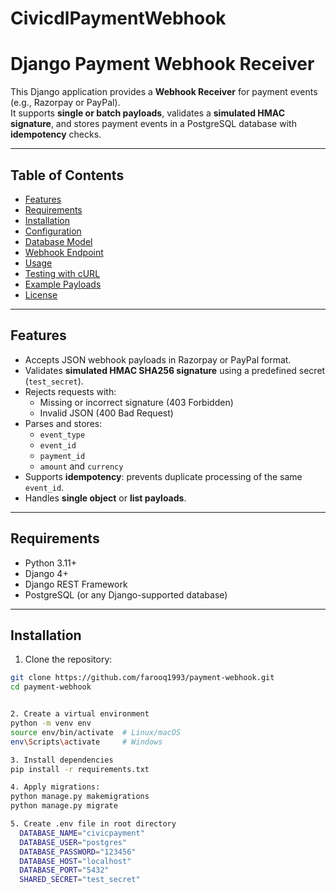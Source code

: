 # CivicdlPaymentWebhook

# Django Payment Webhook Receiver

This Django application provides a **Webhook Receiver** for payment events (e.g., Razorpay or PayPal).  
It supports **single or batch payloads**, validates a **simulated HMAC signature**, and stores payment events in a PostgreSQL database with **idempotency** checks.

---

## Table of Contents

- [Features](#features)  
- [Requirements](#requirements)  
- [Installation](#installation)  
- [Configuration](#configuration)  
- [Database Model](#database-model)  
- [Webhook Endpoint](#webhook-endpoint)  
- [Usage](#usage)  
- [Testing with cURL](#testing-with-curl)  
- [Example Payloads](#example-payloads)  
- [License](#license)

---

## Features

- Accepts JSON webhook payloads in Razorpay or PayPal format.  
- Validates **simulated HMAC SHA256 signature** using a predefined secret (`test_secret`).  
- Rejects requests with:
  - Missing or incorrect signature (403 Forbidden)  
  - Invalid JSON (400 Bad Request)  
- Parses and stores:
  - `event_type`  
  - `event_id`  
  - `payment_id`  
  - `amount` and `currency`  
- Supports **idempotency**: prevents duplicate processing of the same `event_id`.  
- Handles **single object** or **list payloads**.  

---

## Requirements

- Python 3.11+  
- Django 4+  
- Django REST Framework  
- PostgreSQL (or any Django-supported database)  

---

## Installation

1. Clone the repository:

```bash
git clone https://github.com/farooq1993/payment-webhook.git
cd payment-webhook


2. Create a virtual environment
python -m venv env
source env/bin/activate  # Linux/macOS
env\Scripts\activate     # Windows

3. Install dependencies
pip install -r requirements.txt

4. Apply migrations:
python manage.py makemigrations
python manage.py migrate

5. Create .env file in root directory
  DATABASE_NAME="civicpayment"
  DATABASE_USER="postgres"
  DATABASE_PASSWORD="123456"
  DATABASE_HOST="localhost"
  DATABASE_PORT="5432" 
  SHARED_SECRET="test_secret"
